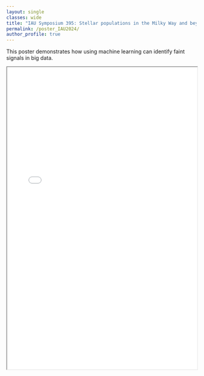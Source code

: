 ```yaml
---
layout: single
classes: wide
title: "IAU Symposium 395: Stellar populations in the Milky Way and beyond"
permalink: /poster_IAU2024/
author_profile: true
---
```


This poster demonstrates how using machine learning can identify faint signals in big data.
<iframe src="/assets/Poster.pdf" width="100%" height="800px">
    This browser does not support PDFs. Please download the PDF to view it: 
    <a href="/assets/KPoster.pdf">Download PDF</a>.
</iframe>
